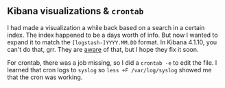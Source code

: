 ## Kibana visualizations & `crontab`

I had made a visualization a while back based on a search in a certain index.
The index happened to be a days worth of info.
But now I wanted to expand it to match the `[logstash-]YYYY.MM.DD` format.
In Kibana 4.1.10, you can't do that, grr. They are [aware](https://github.com/elastic/kibana/issues/3668) of that, but I hope they fix it soon.

For crontab, there was a job missing, so I did a `crontab -e` to edit the file. 
I learned that cron logs to `syslog` so `less +F /var/log/syslog` showed me that the cron was working.
